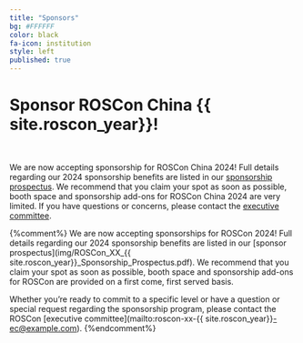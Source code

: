 ```yaml
---
title: "Sponsors"
bg: #FFFFFF
color: black
fa-icon: institution
style: left
published: true
---
```



# Sponsor ROSCon China {{ site.roscon_year}}!

<br>

We are now accepting sponsorship for ROSCon China 2024! Full details regarding our 2024 sponsorship benefits are listed in our [sponsorship prospectus](https://roscon.ros.org/2023/img/ROSCon_2023_Sponsorship_Prospectus.pdf). We recommend that you claim your spot as soon as possible, booth space and sponsorship add-ons for ROSCon China 2024 are very limited. If you have questions or concerns, please contact the [executive committee](mailto:roscon@guyuehome.com).

{%comment%}
We are now accepting sponsorships for ROSCon 2024! Full details regarding our 2024 sponsorship benefits are listed in our [sponsor prospectus](img/ROSCon_XX_{{ site.roscon_year}}_Sponsorship_Prospectus.pdf). We recommend that you claim your spot as soon as possible, booth space and sponsorship add-ons for ROSCon are provided on a first come, first served basis. 

Whether you’re ready to commit to a specific level or have a question or special request regarding the sponsorship program, please contact the ROSCon [executive committee](mailto:roscon-xx-{{ site.roscon_year}}-ec@example.com).
{%endcomment%}
